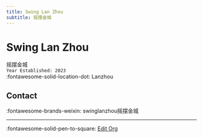 ```yaml
---
title: Swing Lan Zhou
subtitle: 摇摆金城
---
```


# Swing Lan Zhou

摇摆金城  
`Year Established: 2023`  
:fontawesome-solid-location-dot: Lanzhou  


## Contact

:fontawesome-brands-weixin: swinglanzhou摇摆金城  

---

:fontawesome-solid-pen-to-square: [Edit Org](https://github.com/swingdance/orgs/issues/new?assignees=&labels=update+org&projects=&template=03-update_entity.yml&title=Update%20Org%3A%20zh_CN%20%E2%80%A2%20Swing%20Lan%20Zhou&region=zh_CN&id=swing-lan-zhou&name=Swing%20Lan%20Zhou)
